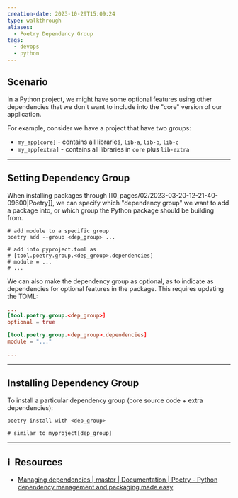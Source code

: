 ```yaml
---
creation-date: 2023-10-29T15:09:24
type: walkthrough
aliases:
  - Poetry Dependency Group
tags:
  - devops
  - python
---
```


## Scenario

In a Python project, we might have some optional features using other dependencies that we don't want to include into the "core" version of our application. 

For example, consider we have a project that have two groups:
- `my_app[core]` - contains all libraries, `lib-a`, `lib-b`, `lib-c`
- `my_app[extra]` - contains all libraries in `core` plus `lib-extra`

---
## Setting Dependency Group

When installing packages through [[0_pages/02/2023-03-20-12-21-40-09600|Poetry]], we can specify which "dependency group" we want to add a package into, or which group the Python package should be building from. 

```shell
# add module to a specific group
poetry add --group <dep_group> ...

# add into pyproject.toml as 
# [tool.poetry.group.<dep_group>.dependencies]
# module = ...
# ...
```

We can also make the dependency group as optional, as to indicate as dependencies for optional features in the package. This requires updating the TOML: 

```toml
...
[tool.poetry.group.<dep_group>]
optional = true

[tool.poetry.group.<dep_group>.dependencies]
module = "..."

...
```

---
## Installing Dependency Group

To install a particular dependency group (core source code + extra dependencies):

```shell
poetry install with <dep_group>

# similar to myproject[dep_group]
```



---
## ℹ️  Resources
- [Managing dependencies | master | Documentation | Poetry - Python dependency management and packaging made easy](https://python-poetry.org/docs/master/managing-dependencies/)